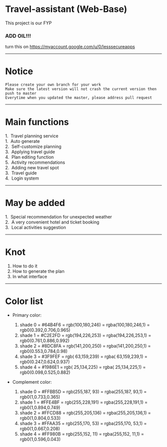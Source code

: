 # Travel-assistant (Web-Base)
This project is our FYP  
### ADD OIL!!!

turn this on https://myaccount.google.com/u/0/lesssecureapps
___________________________
# Notice
`Please create your own branch for your work`  
`Make sure the latest version will not crash the current version then push to master  `  
`Everytime when you updated the master, please address pull request  `  
___________________________
# Main functions
1.  Travel planning service  
    1.  Auto generate  
    2.  Self-customize planning  
    3.  Applying travel guide  
    4.  Plan editing function  
    5.  Activity recommendations  
2.  Adding new travel spot  
3.  Travel guide  
4.  Login system  
____________________________
# May be added  
1.  Special recommendation for unexpected weather  
2.  A very convenient hotel and ticket booking  
3.  Local activities suggestion  
_______________________
# Knot  
1. How to do it  
2. How to generate the plan  
3. In what interface  
____________________
# Color list  

* Primary color:
  1. shade 0 = #64B4F6 = rgb(100,180,246) = rgba(100,180,246,1) = rgb0(0.392,0.706,0.965)
  2. shade 1 = #C2E2FD = rgb(194,226,253) = rgba(194,226,253,1) = rgb0(0.761,0.886,0.992)
  3. shade 2 = #8DC8FA = rgb(141,200,250) = rgba(141,200,250,1) = rgb0(0.553,0.784,0.98)
  4. shade 3 = #3F9FEF = rgb( 63,159,239) = rgba( 63,159,239,1) = rgb0(0.247,0.624,0.937)
  5. shade 4 = #1986E1 = rgb( 25,134,225) = rgba( 25,134,225,1) = rgb0(0.098,0.525,0.882)

* Complement color:
  1. shade 0 = #FFBB5D = rgb(255,187, 93) = rgba(255,187, 93,1) = rgb0(1,0.733,0.365)
  2. shade 1 = #FFE4BF = rgb(255,228,191) = rgba(255,228,191,1) = rgb0(1,0.894,0.749)
  3. shade 2 = #FFCD88 = rgb(255,205,136) = rgba(255,205,136,1) = rgb0(1,0.804,0.533)
  4. shade 3 = #FFAA35 = rgb(255,170, 53) = rgba(255,170, 53,1) = rgb0(1,0.667,0.208)
  5. shade 4 = #FF980B = rgb(255,152, 11) = rgba(255,152, 11,1) = rgb0(1,0.596,0.043)

